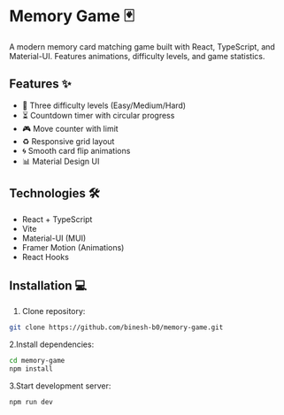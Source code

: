 # Memory Game 🃏

A modern memory card matching game built with React, TypeScript, and Material-UI. Features animations, difficulty levels, and game statistics.


## Features ✨
- 🔢 Three difficulty levels (Easy/Medium/Hard)
- ⏳ Countdown timer with circular progress
- 🎮 Move counter with limit
- ♻️ Responsive grid layout
- 🌀 Smooth card flip animations
- 📊 Material Design UI

## Technologies 🛠️
- React + TypeScript
- Vite
- Material-UI (MUI)
- Framer Motion (Animations)
- React Hooks

## Installation 💻
1. Clone repository:
```bash
git clone https://github.com/binesh-b0/memory-game.git
```
2.Install dependencies:
```bash
cd memory-game
npm install
```
3.Start development server:
```bash
npm run dev
```